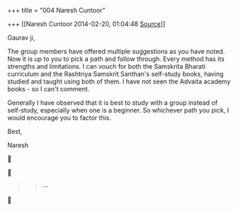 +++
title = "004 Naresh Cuntoor"

+++
[[Naresh Cuntoor	2014-02-20, 01:04:48 [Source](https://groups.google.com/g/samskrita/c/eUYi1Ptj7Xw)]]



Gaurav ji,  
  

The group members have offered multiple suggestions as you have noted. Now it is up to you to pick a path and follow through. Every method has its strengths and limitations. I can vouch for both the Samskrita Bharati curriculum and the Rashtriya Samskrit Santhan's self-study books, having studied and taught using both of them. I have not seen the Advaita academy books - so I can't comment.  
  

Generally I have observed that it is best to study with a group instead of self-study, especially when one is a beginner. So whichever path you pick, I would encourage you to factor this.  
  

Best,  

  

Naresh

  
  





> 
> > 
> > --  
> > 
> > 



